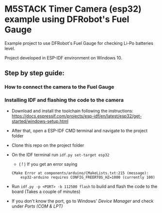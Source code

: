 # M5STACK Timer Camera (esp32) example using DFRobot's Fuel Gauge

Example project to use DFRobot's Fuel Gauge for checking Li-Po batteries level.

Project developed in ESP-IDF environment on Windows 10.

## Step by step guide:
### How to connect the camera to the Fuel Gauge

### Installing IDF and flashing the code to the camera
- Download and install the toolchain following the instructions: 
https://docs.espressif.com/projects/esp-idf/en/latest/esp32/get-started/windows-setup.html
- After that, open a ESP-IDF CMD terminal and navigate to the project folder
- Clone this repo on the project folder
- On the IDF terminal run `idf.py set-target esp32`
    - ( ! ) If you get an error saying 
    ```
    CMake Error at components/arduino/CMakeLists.txt:215 (message):
        esp32-arduino requires CONFIG_FREERTOS_HZ=1000 (currently 100)
    ```
    
- Run `idf.py -p <PORT> -b 112500 flash` to build and flash the code to the board (Takes a couple of minutes)
- If you don't know the port, go to Windows' *Device Manager* and check under *Ports (COM & LPT)*
